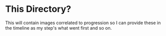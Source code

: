 <h1> This Directory? </h1>

This will contain images correlated to progression so I can provide these in the timeline as my step's what went first and so on.
